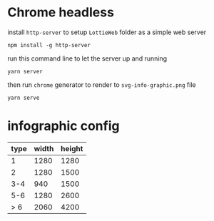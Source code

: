 
# Chrome headless

install `http-server` to setup `LottieWeb` folder as a simple web server
```
npm install -g http-server
```
run this command line to let the server up and running
```
yarn server
```

then run `chrome` generator to render to `svg-info-graphic.png` file
```
yarn serve
```

# infographic config

| type | width | height |
| ---- | ----- | ------ |
| 1    | 1280  | 1280   |
| 2    | 1280  | 1500   |
| 3-4  | 940   | 1500   |
| 5-6  | 1280  | 2600   |
| > 6  | 2060  | 4200   |